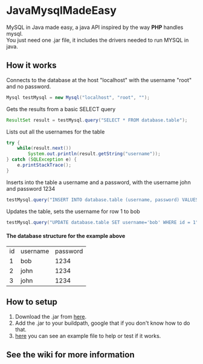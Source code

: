 # JavaMysqlMadeEasy
MySQL in Java made easy, a java API inspired by the way **PHP** handles mysql.<br>
You just need one .jar file, it includes the drivers needed to run MYSQL in java.

## How it works
Connects to the database at the host "localhost" with the username "root" and no password.
```java
Mysql testMysql = new Mysql("localhost", "root", "");
```
Gets the results from a basic SELECT query
```java
ResultSet result = testMysql.query("SELECT * FROM database.table");
```
Lists out all the usernames for the table
```java
try {
    while(result.next())
        System.out.println(result.getString("username"));
} catch (SQLException e) {
    e.printStackTrace();
}
```
Inserts into the table a username and a password, with the username john and password 1234
```java
testMysql.query("INSERT INTO database.table (username, password) VALUES ('john', '1234')");
```
Updates the table, sets the username for row 1 to bob
```java
testMysql.query("UPDATE database.table SET username='bob' WHERE id = 1");
```
#### The database structure for the example above
<table>
<tr><td>id</td><td>username</td><td>password</td></tr>
<tr><td>1</td><td>bob</td><td>1234</td>
<tr><td>2</td><td>john</td><td>1234</td>
<tr><td>3</td><td>john</td><td>1234</td>
</table>

## How to setup
1. Download the .jar from [here](https://github.com/viktorstrate/JavaMysqlMadeEasy/releases).
2. Add the .jar to your buildpath, google that if you don't know how to do that.
3. [here](https://github.com/viktorstrate/JavaMysqlMadeEasy/blob/master/src/test/java/Example.java) you can see an example file to help or test if it works.

## See the wiki for more information
